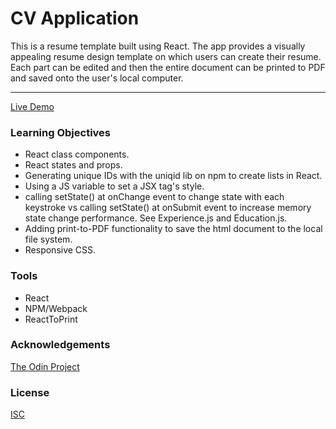 # CV Application

This is a resume template built using React. The app provides a visually appealing resume design template on which users can create their resume. Each part can be edited and then the entire document can be printed to PDF and saved onto the user's local computer.

<hr/>

[Live Demo](https://jonro2955.github.io/odin_javascript_8_cv_application/)

### Learning Objectives  
- React class components.
- React states and props. 
- Generating unique IDs with the uniqid lib on npm to create lists in React.  
- Using a JS variable to set a JSX tag's style.
- calling setState() at onChange event to change state with each keystroke vs calling setState() at onSubmit event to increase memory state change performance. See Experience.js and Education.js.
- Adding print-to-PDF functionality to save the html document to the local file system.
- Responsive CSS.

### Tools 
- React
- NPM/Webpack
- ReactToPrint
 
### Acknowledgements

[The Odin Project](https://www.theodinproject.com/)

### License

[ISC](https://opensource.org/licenses/ISC)
